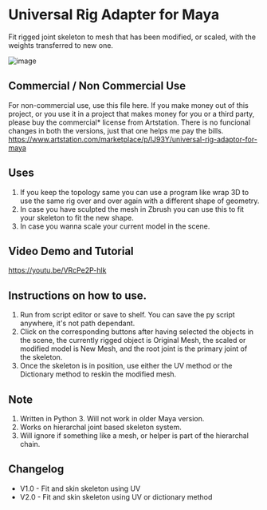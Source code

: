 # Universal Rig Adapter for Maya
Fit rigged joint skeleton to mesh that has been modified, or scaled, with the weights transferred to new one.

![image](https://user-images.githubusercontent.com/88772846/209735789-54982a17-dadb-4728-8a8e-82f2c36ee474.png)

## Commercial / Non Commercial Use
For non-commercial use, use this file here. If you make money out of this project, or you use it in a project that makes money for you or a third party, please buy the commercial* license from Artstation. There is no funcional changes in both the versions, just that one helps me pay the bills.
https://www.artstation.com/marketplace/p/lJ93Y/universal-rig-adaptor-for-maya 



## Uses
1. If you keep the topology same you can use a program like wrap 3D to use the same rig over and over again with a different shape of geometry.
2. In case you have sculpted the mesh in Zbrush you can use this to fit your skeleton to fit the new shape.
3. In case you wanna scale your current model in the scene.

## Video Demo and Tutorial
https://youtu.be/VRcPe2P-hlk

## Instructions on how to use.
1. Run from script editor or save to shelf. You can save the py script anywhere, it's not path dependant.
2. Click on the corresponding buttons after having selected the objects in the scene, the currently rigged object is Original Mesh, the scaled or modified model is New Mesh, and the root joint is the primary joint of the skeleton.
3. Once the skeleton is in position, use either the UV method or the Dictionary method to reskin the modified mesh.

## Note
1. Written in Python 3. Will not work in older Maya version.
2. Works on hierarchal joint based skeleton system.
3. Will ignore if something like a mesh, or helper is part of the hierarchal chain.


## Changelog
* V1.0 - Fit and skin skeleton using UV
* V2.0 - Fit and skin skeleton using UV or dictionary method

